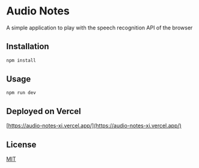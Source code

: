 # Audio Notes

A simple application to play with the speech recognition API of the browser

## Installation

```bash
npm install
```

## Usage

```
npm run dev
```

## Deployed on Vercel

[https://audio-notes-xi.vercel.app/](https://audio-notes-xi.vercel.app/)

## License

[MIT](https://choosealicense.com/licenses/mit/)
